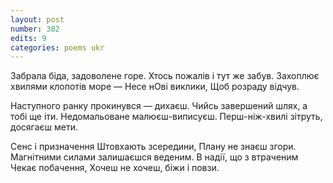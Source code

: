 ```yaml
---
layout: post
number: 382
edits: 9
categories: poems ukr
---
```


Забрала біда, задоволене горе.
Хтось пожалів і тут же забув.
Захоплює хвилями клопотів море —
Несе нОві виклики,
Щоб розраду відчув.

Наступного ранку прокинувся — дихаєш.
Чийсь завершений шлях, а тобі ще іти.
Недомальоване малюєш-виписуєш.
Перш-ніж-хвилі зітруть, досягаєш мети.

Сенс і призначення 
Штовхають зсередини,
Плану не знаєш згори.
Магнітними силами залишаєшся веденим.
В надії, що з втраченим 
Чекає побачення,
Хочеш не хочеш, біжи і повзи.
